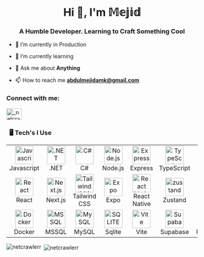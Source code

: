 <h1 align="center">Hi 👋, I'm 𝕄𝕖𝕛𝕚𝕕</h1>
<h3 align="center">A Humble Developer. Learning to Craft Something Cool</h3>

- 🔭 I’m currently in Production

- 🌱 I’m currently learning

- 💬 Ask me about **Anything**

- 📫 How to reach me **abdulmejidamk@gmail.com**

<h3 align="left">Connect with me:</h3>
<p align="left">
<a href="https://instagram.com/_netcrawler" target="blank"><img align="center" src="https://raw.githubusercontent.com/rahuldkjain/github-profile-readme-generator/master/src/images/icons/Social/instagram.svg" alt="_netcrawler" height="30" width="40" /></a>
</p>


### &nbsp; 🖥️ Tech's I Use

<table align="center">
    <tr>
        <td align="center" width="96">
            <img src="https://skillicons.dev/icons?i=js" width="48" height="48" alt="Javascrip"/>
            <br>Javascript
        </td>
        <td align="center" width="96">
            <img src="https://skillicons.dev/icons?i=dotnet" width="48" height="48" alt=".NET"/>
            <br>.NET
        </td>
        <td align="center" width="96">
            <img src="https://skillicons.dev/icons?i=cs" width="48" height="48" alt="C#"/>
            <br>C#
        </td>
         <td align="center" width="96">
            <img src="https://skillicons.dev/icons?i=nodejs" width="48" height="48" alt="Node.js"/>
            <br>Node.js
        </td>
        <td align="center" width="96">
            <img src="https://skillicons.dev/icons?i=express" width="48" height="48" alt="Express"/>
            <br>Express
        </td>
        <td align="center" width="96">
            <img src="https://skillicons.dev/icons?i=typescript" width="48" height="48" alt="TypeScript"/>
            <br>TypeScript
        </td>
        <td align="center" width="96">
            <img src="https://skillicons.dev/icons?i=python" width="48" height="48" alt="Python"/>
            <br>Python
        </td>
    </tr>
    <tr>
        <td align="center" width="96">
            <img src="https://skillicons.dev/icons?i=react" width="48" height="48" alt="React"/>
            <br>React
        </td>
         <td align="center" width="96">
            <img src="https://skillicons.dev/icons?i=nextjs" width="48" height="48" alt="Next.js"/>
            <br>Next.js
        </td>
        <td align="center" width="96">
            <img src="https://skillicons.dev/icons?i=tailwind" width="48" height="48" alt="Tailwind CSS"/>
            <br>Tailwind CSS
        </td>
         <td align="center" width="96">
        <img src="https://icons-for-free.com/iff/png/256/Expo-1329545818230359497.png" width="48" height="48" alt="Expo"/>
        <br>Expo
    </td>
    <td align="center" width="96">
        <img src="https://skillicons.dev/icons?i=react" width="48" height="48" alt="React Native"/>
        <br>React Native
    </td>
        <td align="center" width="96">
            <img src="https://user-images.githubusercontent.com/958486/218346783-72be5ae3-b953-4dd7-b239-788a882fdad6.svg" width="48" height="48" alt="zustand"/>
            <br>Zustand
        </td>
        <td align="center" width="96">
            <img src="https://skillicons.dev/icons?i=prisma" width="48" height="48" alt="Prisma"/>
            <br>Prisma
        </td>
    </tr>
    <tr>
    <td align="center" width="96">
        <img src="https://skillicons.dev/icons?i=docker" width="48" height="48" alt="Docker"/>
        <br>Docker
    </td>
     <td align="center" width="96">
            <img src="https://img.icons8.com/?size=100&id=laYYF3dV0Iew&format=png&color=000000" width="48" height="48" alt="MSSQL"/>
            <br>MSSQL
        </td>
        <td align="center" width="96">
            <img src="https://skillicons.dev/icons?i=mysql" width="48" height="48" alt="MySQL"/>
            <br>MySQL
        </td>
        <td align="center" width="96">
            <img src="https://skillicons.dev/icons?i=sqlite" width="48" height="48" alt="SQLITE"/>
            <br>Sqlite
        </td>
    <td align="center" width="96">
        <img src="https://skillicons.dev/icons?i=vite" width="48" height="48" alt="Vite"/>
        <br>Vite
    </td>
    <td align="center" width="96">
            <img src="https://skillicons.dev/icons?i=supabase" width="48" height="48" alt="Supabase"/>
            <br>Supabase
        </td>
        <td align="center" width="96">
            <img src="https://skillicons.dev/icons?i=postgresql" width="48" height="48" alt="pg"/>
            <br>PostgreSQL
        </td>
</tr>    
</table>

<p><img align="left" src="https://github-readme-stats.vercel.app/api/top-langs?theme=dark&username=netcrawlerr&show_icons=true&locale=en&layout=compact" alt="netcrawlerr" /></p>

<p>&nbsp;<img align="center" src="https://github-readme-stats.vercel.app/api?theme=dark&username=netcrawlerr&show_icons=true&locale=en" alt="netcrawlerr" /></p>
